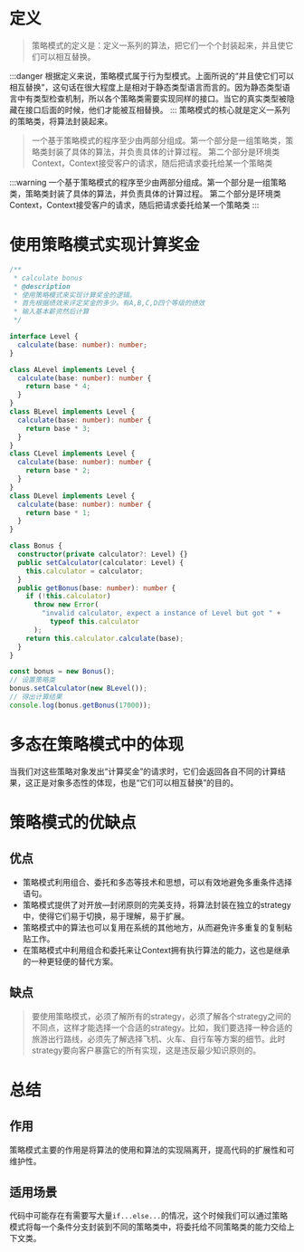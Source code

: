 # 定义
> 策略模式的定义是：定义一系列的算法，把它们一个个封装起来，并且使它们可以相互替换。

:::danger
根据定义来说，策略模式属于行为型模式。上面所说的“并且使它们可以相互替换”，这句话在很大程度上是相对于静态类型语言而言的。因为静态类型语言中有类型检查机制，所以各个策略类需要实现同样的接口。当它的真实类型被隐藏在接口后面的时候，他们才能被互相替换。
:::
策略模式的核心就是定义一系列的策略类，将算法封装起来。

> 一个基于策略模式的程序至少由两部分组成。第一个部分是一组策略类，策略类封装了具体的算法，并负责具体的计算过程。 第二个部分是环境类Context，Context接受客户的请求，随后把请求委托给某一个策略类

:::warning
一个基于策略模式的程序至少由两部分组成。第一个部分是一组策略类，策略类封装了具体的算法，并负责具体的计算过程。 第二个部分是环境类Context，Context接受客户的请求，随后把请求委托给某一个策略类
:::
# 使用策略模式实现计算奖金
```typescript
/**
 * calculate bonus
 * @description
 * 使用策略模式来实现计算奖金的逻辑。
 * 首先根据绩效来评定奖金的多少。有A,B,C,D四个等级的绩效
 * 输入基本薪资然后计算
 */

interface Level {
  calculate(base: number): number;
}

class ALevel implements Level {
  calculate(base: number): number {
    return base * 4;
  }
}
class BLevel implements Level {
  calculate(base: number): number {
    return base * 3;
  }
}
class CLevel implements Level {
  calculate(base: number): number {
    return base * 2;
  }
}
class DLevel implements Level {
  calculate(base: number): number {
    return base * 1;
  }
}

class Bonus {
  constructor(private calculator?: Level) {}
  public setCalculator(calculator: Level) {
    this.calculator = calculator;
  }
  public getBonus(base: number): number {
    if (!this.calculator)
      throw new Error(
        "invalid calculator, expect a instance of Level but got " +
          typeof this.calculator
      );
    return this.calculator.calculate(base);
  }
}

const bonus = new Bonus();
// 设置策略类
bonus.setCalculator(new BLevel());
// 得出计算结果
console.log(bonus.getBonus(17000));

```
# 多态在策略模式中的体现
当我们对这些策略对象发出“计算奖金”的请求时，它们会返回各自不同的计算结果，这正是对象多态性的体现，也是“它们可以相互替换”的目的。
# 策略模式的优缺点
## 优点

- 策略模式利用组合、委托和多态等技术和思想，可以有效地避免多重条件选择语句。
- 策略模式提供了对开放—封闭原则的完美支持，将算法封装在独立的strategy中，使得它们易于切换，易于理解，易于扩展。
- 策略模式中的算法也可以复用在系统的其他地方，从而避免许多重复的复制粘贴工作。
- 在策略模式中利用组合和委托来让Context拥有执行算法的能力，这也是继承的一种更轻便的替代方案。
## 缺点
> 要使用策略模式，必须了解所有的strategy，必须了解各个strategy之间的不同点，这样才能选择一个合适的strategy。比如，我们要选择一种合适的旅游出行路线，必须先了解选择飞机、火车、自行车等方案的细节。此时strategy要向客户暴露它的所有实现，这是违反最少知识原则的。

# 总结
## 作用
策略模式主要的作用是将算法的使用和算法的实现隔离开，提高代码的扩展性和可维护性。
## 适用场景
代码中可能存在有需要写大量`if...else...`的情况，这个时候我们可以通过策略模式将每一个条件分支封装到不同的策略类中，将委托给不同策略类的能力交给上下文类。
